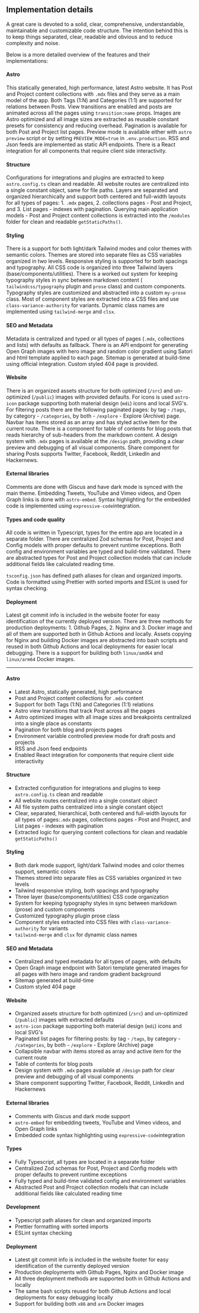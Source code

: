 ## Implementation details

A great care is devoted to a solid, clear, comprehensive, understandable, maintainable and customizable code structure. The intention behind this is to keep things separated, clear, readable and obvious and to reduce complexity and noise.

Below is a more detailed overview of the features and their implementations:

#### Astro

This statically generated, high performance, latest Astro website. It has Post and Project content collections with `.mdx` files and they serve as a main model of the app. Both Tags (1:N) and Categories (1:1) are supported for relations between Posts. View transitions are enabled and posts are animated across all the pages using `transition:name` props. Images are Astro optimized and all image sizes are extracted as reusable constant presets for consistency and reducing overhead. Pagination is available for both Post and Project list pages. Preview mode is available either with `astro preview` script or by setting `PREVIEW_MODE=true` in `.env.production`. RSS and Json feeds are implemented as static API endpoints. There is a React integration for all components that require client side interactivity.

#### Structure

Configurations for integrations and plugins are extracted to keep `astro.config.ts` clean and readable. All website routes are centralized into a single constant object, same for file paths. Layers are separated and organized hierarchically and support both centered and full-width layouts for all types of pages: 1. `.mdx` pages, 2. collections pages - Post and Project, and 3. List pages - indexes with pagination. Querying main application models - Post and Project content collections is extracted into the `/modules` folder for clean and readable `getStaticPaths()`.

#### Styling

There is a support for both light/dark Tailwind modes and color themes with semantic colors. Themes are stored into separate files as CSS variables organized in two levels. Responsive styling is supported for both spacings and typography. All CSS code is organized into three Tailwind layers (base/components/utilities). There is a worked out system for keeping typography styles in sync between markdown content ( `tailwindcss/typography` plugin and `prose` class) and custom components. Typography styles are customized and abstracted into a custom `my-prose` class. Most of component styles are extracted into a CSS files and use `class-variance-authority` for variants. Dynamic class names are implemented using `tailwind-merge` and `clsx`.

#### SEO and Metadata

Metadata is centralized and typed or all types of pages (`.mdx`, collections and lists) with defaults as fallback. There is an API endpoint for generating Open Graph images with hero image and random color gradient using Satori and html template applied to each page. Sitemap is generated at build-time using official integration. Custom styled 404 page is provided.

#### Website

There is an organized assets structure for both optimized (`/src`) and un-optimized (`/public`) images with provided defaults. For icons is used `astro-icon` package supporting both material design (`mdi`) icons and local SVG's. For filtering posts there are the following paginated pages: by tag - `/tags`, by category - `/categories`, by both - `/explore` - Explore (Archive) page. Navbar has items stored as an array and has styled active item for the current route. There is a component for table of contents for blog posts that reads hierarchy of sub-headers from the markdown content.
A design system with `.mdx` pages is available at the `/design` path, providing a clear preview and debugging of all visual components. Share component for sharing Posts supports Twitter, Facebook, Reddit, LinkedIn and Hackernews.

#### External libraries

Comments are done with Giscus and have dark mode is synced with the main theme. Embedding Tweets, YouTube and Vimeo videos, and Open Graph links is done with `astro-embed`. Syntax highlighting for the embedded code is implemented using `expressive-code`integration.

#### Types and code quality

All code is written in Typescript, types for the entire app are located in a separate folder. There are centralized Zod schemas for Post, Project and Config models with proper defaults to prevent runtime exceptions. Both config and environment variables are typed and build-time validated. There are abstracted types for Post and Project collection models that can include additional fields like calculated reading time.

`tsconfig.json` has defined path aliases for clean and organized imports. Code is formatted using Prettier with sorted imports and ESLint is used for syntax checking.

#### Deployment

Latest git commit info is included in the website footer for easy identification of the currently deployed version. There are three methods for production deployments: 1. Github Pages, 2. Nginx and 3. Docker image and all of them are supported both in Github Actions and locally. Assets copying for Nginx and building Docker images are abstracted into bash scripts and reused in both Github Actions and local deployments for easier local debugging. There is a support for building both `linux/amd64` and `linux/arm64` Docker images.

---

#### Astro

- Latest Astro, statically generated, high performance
- Post and Project content collections for `.mdx` content
- Support for both Tags (1:N) and Categories (1:1) relations
- Astro view transitions that track Post across all the pages
- Astro optimized images with all image sizes and breakpoints centralized into a single place as constants
- Pagination for both blog and projects pages
- Environment variable controlled preview mode for draft posts and projects
- RSS and Json feed endpoints
- Enabled React integration for components that require client side interactivity

#### Structure

- Extracted configuration for integrations and plugins to keep `astro.config.ts` clean and readable
- All website routes centralized into a single constant object
- All file system paths centralized into a single constant object
- Clear, separated, hierarchical, both centered and full-width layouts for all types of pages:`.mdx` pages, collections pages - Post and Project, and List pages - indexes with pagination
- Extracted logic for querying content collections for clean and readable `getStaticPaths()`

#### Styling

- Both dark mode support, light/dark Tailwind modes and color themes support, semantic colors
- Themes stored into separate files as CSS variables organized in two levels
- Tailwind responsive styling, both spacings and typography
- Three layer (base/components/utilities) CSS code organization
- System for keeping typography styles in sync between markdown (prose) and custom components
- Customized typography plugin prose class
- Component styles extracted into CSS files with `class-variance-authority` for variants
- `tailwind-merge` and `clsx` for dynamic class names

#### SEO and Metadata

- Centralized and typed metadata for all types of pages, with defaults
- Open Graph image endpoint with Satori template generated images for all pages with hero image and random gradient background
- Sitemap generated at build-time
- Custom styled 404 page

#### Website

- Organized assets structure for both optimized (`/src`) and un-optimized (`/public`) images with extracted defaults
- `astro-icon` package supporting both material design (`mdi`) icons and local SVG's
- Paginated list pages for filtering posts: by tag - `/tags`, by category - `/categories`, by both - `/explore` - Explore (Archive) page
- Collapsible navbar with items stored as array and active item for the current route
- Table of contents for blog posts
- Design system with `.mdx` pages available at `/design` path for clear preview and debugging of all visual components
- Share component supporting Twitter, Facebook, Reddit, LinkedIn and Hackernews

#### External libraries

- Comments with Giscus and dark mode support
- `astro-embed` for embedding tweets, YouTube and Vimeo videos, and Open Graph links
- Embedded code syntax highlighting using `expressive-code`integration

#### Types

- Fully Typescript, all types are located in a separate folder
- Centralized Zod schemas for Post, Project and Config models with proper defaults to prevent runtime exceptions
- Fully typed and build-time validated config and environment variables
- Abstracted Post and Project collection models that can include additional fields like calculated reading time

#### Development

- Typescript path aliases for clean and organized imports
- Prettier formatting with sorted imports
- ESLint syntax checking

#### Deployment

- Latest git commit info is included in the website footer for easy identification of the currently deployed version
- Production deployments with Github Pages, Nginx and Docker image
- All three deployment methods are supported both in Github Actions and locally
- The same bash scripts reused for both Github Actions and local deployments for easy debugging locally
- Support for building both `x86` and `arm` Docker images

